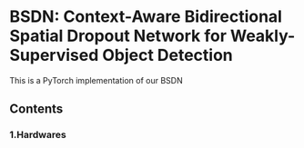# BSDN: Context-Aware Bidirectional Spatial Dropout Network for Weakly-Supervised Object Detection
This is a PyTorch implementation of our BSDN

## Contents
### 1.Hardwares

